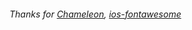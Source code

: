 ###### Thanks for [Chameleon], [ios-fontawesome]
[Chameleon]: https://github.com/VAlexander/Chameleon
[ios-fontawesome]: https://github.com/alexdrone/ios-fontawesome
